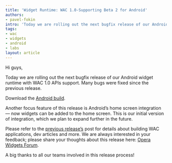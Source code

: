 ```yaml
---
title: 'Widget Runtime: WAC 1.0-Supporting Beta 2 for Android'
authors:
- pavel-fokin
intro: 'Today we are rolling out the next bugfix release of our Android widget runtime with WAC 1.0 APIs support.'
tags:
- wac
- widgets
- android
- labs
layout: article
---
```


Hi guys,

Today we are rolling out the next bugfix release of our Android widget runtime with WAC 1.0 APIs support. Many bugs were fixed since the previous release.

Download the [Android build][1].

[1]: http://www.opera.com/download/get.pl?sub=++++&id=33405&location=270&nothanks=yes

Another focus feature of this release is Android’s home screen integration — now widgets can be added to the home screen. This is our initial version of integration, which we plan to expand further in the future.

Please refer to the [previous release’s][2] post for details about building WAC applications, dev articles and more. We are always interested in your feedback; please share your thoughts about this release here: [Opera Widgets Forum][3].

[2]: /articles/widgets-runtime-wac-1.0-beta-for-android/
[3]: http://my.opera.com/community/forums/forum.dml?id=1296

A big thanks to all our teams involved in this release process!
